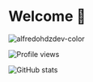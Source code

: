 # Welcome 👋

![alfredohdzdev-color](https://user-images.githubusercontent.com/22734433/168129598-e6cf9616-da86-4064-bb0d-6ffdd5c79776.png)

![Profile views](https://gpvc.arturio.dev/AlfredoUala)

![GitHub stats](https://github-readme-stats.vercel.app/api?username=AlfredoUala&show_icons=true&theme=default)
